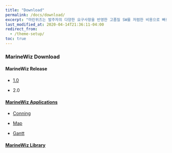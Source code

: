 ```yaml
---
title: "Download"
permalink: /docs/download/
excerpt: "마린위즈는 발주자의 다양한 요구사항을 반영한 고품질 SW를 저렴한 비용으로 빠르게 개발 가능한 조선해양특화 SW통합개발도구이다."
last_modified_at: 2020-04-14T21:36:11-04:00
redirect_from:
  - /theme-setup/
toc: true
---
```


### MarineWiz Download

#### MarineWiz Release
  - [1.0](https://github.com/MarineWiz/MarineWiz-Release)

  - 2.0

#### [MarineWiz Applications](https://github.com/MarineWiz/MarineWiz-Applications)
  - [Conning](https://github.com/MarineWiz/MarineWiz-Applications/tree/master/Conning)

  - [Map](https://github.com/MarineWiz/MarineWiz-Applications/tree/master/Map)

  - [Gantt](https://github.com/MarineWiz/MarineWiz-Applications/tree/master/Gantt)

#### [MarineWiz Library](https://github.com/MarineWiz/MarineWiz-Libraries)
